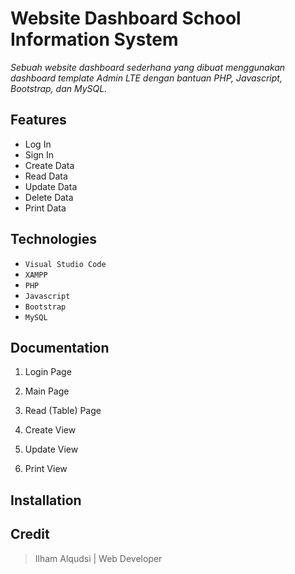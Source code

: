 # Website Dashboard School Information System

*Sebuah website dashboard sederhana yang dibuat menggunakan dashboard template Admin LTE dengan bantuan PHP, Javascript, Bootstrap, dan MySQL.*

## Features
- Log In
- Sign In
- Create Data
- Read Data
- Update Data
- Delete Data
- Print Data

## Technologies
- `Visual Studio Code`
- `XAMPP`
- `PHP`
- `Javascript`
- `Bootstrap`
- `MySQL`

## Documentation
1. Login Page

2. Main Page

3. Read (Table) Page

4. Create View

5. Update View

6. Print View 

## Installation

## Credit
> Ilham Alqudsi | Web Developer